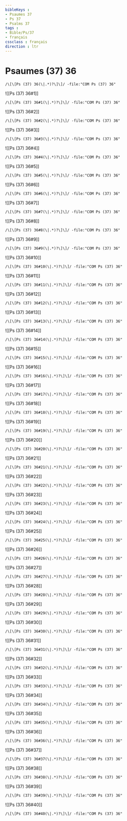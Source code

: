 ```yaml
---
bibleKeys : 
- Psaumes 37
- Ps 37
- Psalms 37
tags : 
- Bible/Ps/37
- français
cssclass : français
direction : ltr
---
```


# Psaumes (37) 36

```query
/\[\[Ps (37) 36(\|.*)?\]\]/ -file:"COM Ps (37) 36"
```



![[Ps (37) 36#1]]

```query
/\[\[Ps (37) 36#1(\|.*)?\]\]/ -file:"COM Ps (37) 36"
```

![[Ps (37) 36#2]]

```query
/\[\[Ps (37) 36#2(\|.*)?\]\]/ -file:"COM Ps (37) 36"
```

![[Ps (37) 36#3]]

```query
/\[\[Ps (37) 36#3(\|.*)?\]\]/ -file:"COM Ps (37) 36"
```

![[Ps (37) 36#4]]

```query
/\[\[Ps (37) 36#4(\|.*)?\]\]/ -file:"COM Ps (37) 36"
```

![[Ps (37) 36#5]]

```query
/\[\[Ps (37) 36#5(\|.*)?\]\]/ -file:"COM Ps (37) 36"
```

![[Ps (37) 36#6]]

```query
/\[\[Ps (37) 36#6(\|.*)?\]\]/ -file:"COM Ps (37) 36"
```

![[Ps (37) 36#7]]

```query
/\[\[Ps (37) 36#7(\|.*)?\]\]/ -file:"COM Ps (37) 36"
```

![[Ps (37) 36#8]]

```query
/\[\[Ps (37) 36#8(\|.*)?\]\]/ -file:"COM Ps (37) 36"
```

![[Ps (37) 36#9]]

```query
/\[\[Ps (37) 36#9(\|.*)?\]\]/ -file:"COM Ps (37) 36"
```

![[Ps (37) 36#10]]

```query
/\[\[Ps (37) 36#10(\|.*)?\]\]/ -file:"COM Ps (37) 36"
```

![[Ps (37) 36#11]]

```query
/\[\[Ps (37) 36#11(\|.*)?\]\]/ -file:"COM Ps (37) 36"
```

![[Ps (37) 36#12]]

```query
/\[\[Ps (37) 36#12(\|.*)?\]\]/ -file:"COM Ps (37) 36"
```

![[Ps (37) 36#13]]

```query
/\[\[Ps (37) 36#13(\|.*)?\]\]/ -file:"COM Ps (37) 36"
```

![[Ps (37) 36#14]]

```query
/\[\[Ps (37) 36#14(\|.*)?\]\]/ -file:"COM Ps (37) 36"
```

![[Ps (37) 36#15]]

```query
/\[\[Ps (37) 36#15(\|.*)?\]\]/ -file:"COM Ps (37) 36"
```

![[Ps (37) 36#16]]

```query
/\[\[Ps (37) 36#16(\|.*)?\]\]/ -file:"COM Ps (37) 36"
```

![[Ps (37) 36#17]]

```query
/\[\[Ps (37) 36#17(\|.*)?\]\]/ -file:"COM Ps (37) 36"
```

![[Ps (37) 36#18]]

```query
/\[\[Ps (37) 36#18(\|.*)?\]\]/ -file:"COM Ps (37) 36"
```

![[Ps (37) 36#19]]

```query
/\[\[Ps (37) 36#19(\|.*)?\]\]/ -file:"COM Ps (37) 36"
```

![[Ps (37) 36#20]]

```query
/\[\[Ps (37) 36#20(\|.*)?\]\]/ -file:"COM Ps (37) 36"
```

![[Ps (37) 36#21]]

```query
/\[\[Ps (37) 36#21(\|.*)?\]\]/ -file:"COM Ps (37) 36"
```

![[Ps (37) 36#22]]

```query
/\[\[Ps (37) 36#22(\|.*)?\]\]/ -file:"COM Ps (37) 36"
```

![[Ps (37) 36#23]]

```query
/\[\[Ps (37) 36#23(\|.*)?\]\]/ -file:"COM Ps (37) 36"
```

![[Ps (37) 36#24]]

```query
/\[\[Ps (37) 36#24(\|.*)?\]\]/ -file:"COM Ps (37) 36"
```

![[Ps (37) 36#25]]

```query
/\[\[Ps (37) 36#25(\|.*)?\]\]/ -file:"COM Ps (37) 36"
```

![[Ps (37) 36#26]]

```query
/\[\[Ps (37) 36#26(\|.*)?\]\]/ -file:"COM Ps (37) 36"
```

![[Ps (37) 36#27]]

```query
/\[\[Ps (37) 36#27(\|.*)?\]\]/ -file:"COM Ps (37) 36"
```

![[Ps (37) 36#28]]

```query
/\[\[Ps (37) 36#28(\|.*)?\]\]/ -file:"COM Ps (37) 36"
```

![[Ps (37) 36#29]]

```query
/\[\[Ps (37) 36#29(\|.*)?\]\]/ -file:"COM Ps (37) 36"
```

![[Ps (37) 36#30]]

```query
/\[\[Ps (37) 36#30(\|.*)?\]\]/ -file:"COM Ps (37) 36"
```

![[Ps (37) 36#31]]

```query
/\[\[Ps (37) 36#31(\|.*)?\]\]/ -file:"COM Ps (37) 36"
```

![[Ps (37) 36#32]]

```query
/\[\[Ps (37) 36#32(\|.*)?\]\]/ -file:"COM Ps (37) 36"
```

![[Ps (37) 36#33]]

```query
/\[\[Ps (37) 36#33(\|.*)?\]\]/ -file:"COM Ps (37) 36"
```

![[Ps (37) 36#34]]

```query
/\[\[Ps (37) 36#34(\|.*)?\]\]/ -file:"COM Ps (37) 36"
```

![[Ps (37) 36#35]]

```query
/\[\[Ps (37) 36#35(\|.*)?\]\]/ -file:"COM Ps (37) 36"
```

![[Ps (37) 36#36]]

```query
/\[\[Ps (37) 36#36(\|.*)?\]\]/ -file:"COM Ps (37) 36"
```

![[Ps (37) 36#37]]

```query
/\[\[Ps (37) 36#37(\|.*)?\]\]/ -file:"COM Ps (37) 36"
```

![[Ps (37) 36#38]]

```query
/\[\[Ps (37) 36#38(\|.*)?\]\]/ -file:"COM Ps (37) 36"
```

![[Ps (37) 36#39]]

```query
/\[\[Ps (37) 36#39(\|.*)?\]\]/ -file:"COM Ps (37) 36"
```

![[Ps (37) 36#40]]

```query
/\[\[Ps (37) 36#40(\|.*)?\]\]/ -file:"COM Ps (37) 36"
```

